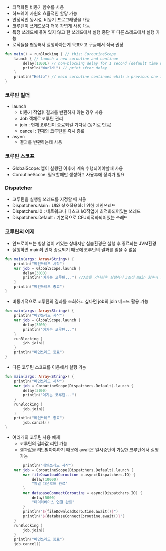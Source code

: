 
- 최적화된 비동기 함수를 사용
- 하드웨어 자원의 효율적인 할당 가능
- 안정적인 동시성, 비동기 프로그래밍을 가능
- 코루틴이 쓰레드보다 더욱 가볍게 사용 가능
- 특정 쓰레드에 묶여 있지 않고 한 쓰레드에서 실행 중단 후 다른 쓰레드에서 실행 가능
- 로직들을 협동해서 실행하자는게 목표이고 구글에서 적극 권장

```Kotlin
fun main() = runBlocking { // this: CoroutineScope
    launch { // launch a new coroutine and continue
        delay(1000L) // non-blocking delay for 1 second (default time unit is ms)
        println("World!") // print after delay
    }
    println("Hello") // main coroutine continues while a previous one is delayed
}
```

### 코루틴 빌더
- launch
	- 비동기 작업후 결과를 반환하지 않는 경우 사용
	- Job 객체로 코루틴 관리
	- join : 현재 코루틴이 종료되길 기다림 (동기로 만듬)
	- cancel : 현재의 코루틴을 즉시 종료
- async
	- 결과를 반환하는데 사용

### 코루틴 스코프
- GlobalScope: 앱이 실행된 이후에 계속 수행되어야할때 사용
- CoroutineScope: 필요할때만 생성하고 사용후에 정리가 필요

### Dispatcher
- 코루틴을 실행할 쓰레드를 지정할 때 사용
- Dispatchers.Main : UI와 상호작용하기 위한 메인쓰레드
- Dispatchers.IO : 네트워크나 디스크 I/O작업에 최적화되어있는 쓰레드
- Dispatchers.Default : 기본적으로 CPU최적화되어있는 쓰레드

### 코루틴의 예제
- 안드로이드는 항상 앱이 켜있는 상태지만 실습환경은 실행 후 종료되는 JVM환경
- 실행하면 main이 먼저 종료되기 때문에 코루틴의 결과를 얻을 수 없음
```Kotlin
fun main(args: Array<String>) {
    println("메인쓰레드 시작")
    var job = GlobalScope.launch {
        delay(3000)
        println("여기는 코루틴...") //3초를 기다린후 실행하나 3초전 main 함수가 끝남
    }
    println("메인쓰레드 종료")
}
```

- 비동기적으로 코루틴의 결과를 조회하고 싶다면 job의 join 메소드 활용 가능
```Kotlin
fun main(args: Array<String>) {
    println("메인쓰레드 시작")
    var job = GlobalScope.launch {
        delay(3000)
        println("여기는 코루틴...")
    }
    runBlocking {
        job.join()
    }
    println("메인쓰레드 종료")
}
```

- 다른 코루틴 스코프를 이용해서 실행 가능
```Kotlin
fun main(args: Array<String>) {
    println("메인쓰레드 시작")
    var job = CoroutineScope(Dispatchers.Default).launch {
        delay(3000)
        println("여기는 코루틴...")
    }
    runBlocking {
        job.join()
    }
    println("메인쓰레드 종료")
		job.cancel()
}
```

- 여러개의 코루틴 사용 예제
	- 코루틴의 결과값 리턴 가능
	- 결과값을 리턴받아야하기 때문에 await은 일시중단이 가능한 코루틴에서 실행 가능
```Kotlin
		println("메인쓰레드 시작")
    var job = CoroutineScope(Dispatchers.Default).launch {
        var fileDownloadCoroutine = async(Dispatchers.IO) {
            delay(10000)
            "파일 다운로드 완료"
        }
        var databaseConnectCoroutine = async(Dispatchers.IO) {
            delay(5000)
            "데이터베이스 연결 완료"
        }
        println("${fileDownloadCoroutine.await()}")
        println("${databaseConnectCoroutine.await()}")
    }
    runBlocking {
        job.join()
    }
    println("메인쓰레드 종료")
    job.cancel()
```